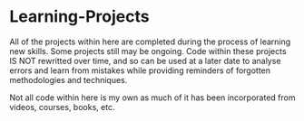 # Learning-Projects
All of the projects within here are completed during the process of learning new skills.
Some projects still may be ongoing.
Code within these projects IS NOT rewritted over time, and so can be used at a later date to analyse errors and learn from mistakes while providing reminders of forgotten methodologies and techniques.

Not all code within here is my own as much of it has been incorporated from videos, courses, books, etc. 



